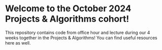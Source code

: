 # Welcome to the October 2024 Projects & Algorithms cohort!

This repository contains code from office hour and lecture during our 4 weeks together in the Projects & Algorithms!  You can find useful resources here as well.